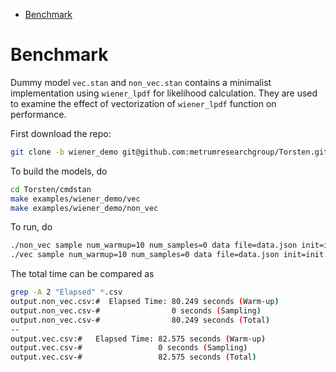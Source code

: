 - [Benchmark](#orgc770c59)



<a id="orgc770c59"></a>

# Benchmark

Dummy model `vec.stan` and `non_vec.stan` contains a minimalist implementation using `wiener_lpdf` for likelihood calculation. They are used to examine the effect of vectorization of `wiener_lpdf` function on performance.

First download the repo:

```bash
git clone -b wiener_demo git@github.com:metrumresearchgroup/Torsten.git
```

To build the models, do

```bash
cd Torsten/cmdstan
make examples/wiener_demo/vec
make examples/wiener_demo/non_vec
```

To run, do

```bash
./non_vec sample num_warmup=10 num_samples=0 data file=data.json init=init.json random seed=987 output file=output.non_vec.csv
./vec sample num_warmup=10 num_samples=0 data file=data.json init=init.json random seed=987 output file=output.vec.csv
```

The total time can be compared as

```bash
grep -A 2 "Elapsed" *.csv
output.non_vec.csv:#  Elapsed Time: 80.249 seconds (Warm-up)
output.non_vec.csv-#                0 seconds (Sampling)
output.non_vec.csv-#                80.249 seconds (Total)
--
output.vec.csv:#   Elapsed Time: 82.575 seconds (Warm-up)
output.vec.csv-#                 0 seconds (Sampling)
output.vec.csv-#                 82.575 seconds (Total)
```

